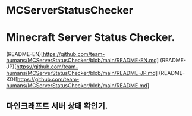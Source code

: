 # MCServerStatusChecker
# Minecraft Server Status Checker.
(README-EN)[https://github.com/team-humans/MCServerStatusChecker/blob/main/README-EN.md]
(README-JP)[https://github.com/team-humans/MCServerStatusChecker/blob/main/README-JP.md]
(README-KO)[https://github.com/team-humans/MCServerStatusChecker/blob/main/README.md]
## 마인크래프트 서버 상태 확인기.
